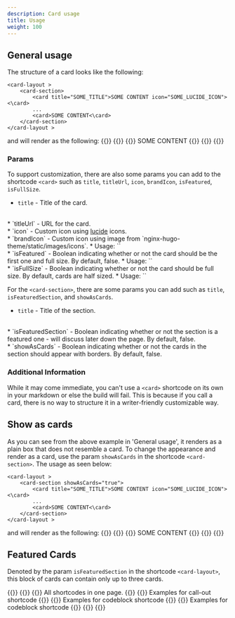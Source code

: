 ```yaml
---
description: Card usage
title: Usage
weight: 100
---
```

## General usage
The structure of a card looks like the following:
```plaintext
<card-layout >
    <card-section>
        <card title="SOME_TITLE">SOME CONTENT icon="SOME_LUCIDE_ICON"><\card>
        ...
        <card>SOME CONTENT<\card>
    </card-section>
</card-layout >
```

and will render as the following:
{{<card-layout >}}
  {{<card-section>}}
    {{<card title="SOME_TITLE">}}
      SOME CONTENT
    {{</card >}}
  {{</card-section>}}
{{</card-layout >}}

### Params 
To support customization, there are also some params you can add to the shortcode `<card>` such as `title`, `titleUrl`, `icon`, `brandIcon`, `isFeatured`, `isFullSize`.

* `title` - Title of the card.
<br>
* `titleUrl` - URL for the card.
<br>
* `icon` - Custom icon using <a href="https://lucide.dev/icons/">lucide</a> icons.
<br>
* `brandIcon` - Custom icon using image from  `nginx-hugo-theme/static/images/icons`.
  * Usage: `<card brandIcon="NGINX-App-Protect-WAF-product-icon"...>`
<br>
* `isFeatured` - Boolean indicating whether or not the card should be the first one and full size. By default, false.
  * Usage: `<card isFeatured="true"...>`
<br>
* `isFullSize` - Boolean indicating whether or not the card should be full size. By default, cards are half sized.
  * Usage: `<card isFullSize="true"...>`

For the `<card-section>`, there are some params you can add such as `title`, `isFeaturedSection`, and `showAsCards`.
* `title` - Title of the section.
<br>
* `isFeaturedSection` - Boolean indicating whether or not the section is a featured one - will discuss later down the page. By default, false.
<br> 
* `showAsCards` - Boolean indicating whether or not the cards in the section should appear with borders. By default, false.

### Additional Information
While it may come immediate, you can't use a `<card>` shortcode on its own in your markdown or else the build will fail. This is because if you call a card, there is no way to structure it in a writer-friendly customizable way. 

## Show as cards
As you can see from the above example in 'General usage', it renders as a plain box that does not resemble a card. To change the appearance and render as a card, use the param `showAsCards` in the shortcode `<card-section>`. The usage as seen below:
```plaintext
<card-layout >
    <card-section showAsCards="true">
        <card title="SOME_TITLE">SOME CONTENT icon="SOME_LUCIDE_ICON"><\card>
        ...
        <card>SOME CONTENT<\card>
    </card-section>
</card-layout >
```
and will render as the following:
{{<card-layout >}}
  {{<card-section showAsCards="true">}}
    {{<card title="SOME_TITLE">}}
      SOME CONTENT
    {{</card >}}
  {{</card-section>}}
{{</card-layout >}}

## Featured Cards
Denoted by the param `isFeaturedSection` in the shortcode `<card-layout>`, this block of cards can contain only up to three cards.

{{<card-layout >}}
  {{<card-section showAsCards="true" isFeaturedSection="true">}}
    {{<card title="Everything" titleUrl="everything" icon="circle-dot-dashed">}}
      All shortcodes in one page.
    {{</card >}}
    {{<card title="Call Out usages" titleUrl="call-out/all-callouts/" icon="message-square">}}
      Examples for call-out shortcode
    {{</card >}}
    {{<card title="Code Block usages" titleUrl="code-blocks/code-blocks-highlighting/" icon="code">}}
      Examples for codeblock shortcode
    {{</card >}}
    {{<card title="Code Block usages" titleUrl="code-blocks/code-blocks-highlighting/" icon="code">}}
      Examples for codeblock shortcode
    {{</card >}}
  {{</card-section>}}
{{</card-layout >}}

